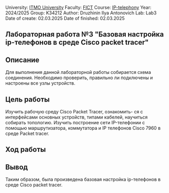 University: [ITMO University](https://itmo.ru/ru/)
Faculty: [FICT](https://fict.itmo.ru)
Course: [IP-telephony](https://github.com/itmo-ict-faculty/ip-telephony)
Year: 2024/2025
Group: K34212
Author: Druzhinin Ilya Antonovich
Lab: Lab3
Date of create: 02.03.2025
Date of finished: 02.03.2025 

## Лабораторная работа №3 "Базовая настройка ip-телефонов в среде Сisco packet tracer"

## Описание

Для выполнения данной лабораторной работы собирается схема соединения. Необходимо проверить, правильно ли подключены и настроены все узлы устройств.

## Цель работы

Изучить рабочую среду Cisco Packet Tracer, ознакомить- ся с интерфейсами основных устройств, типами кабелей, научиться собирать топологию. Изучить построение сети IP-телефонии с помощью маршрутизатора, коммутатора и IP телефонов Cisco 7960 в среде Packet tracer.

## Ход работы



  
## Вывод
Таким образом, была произведена базовая настройка ip-телефонов в среде Cisco packet tracer.
